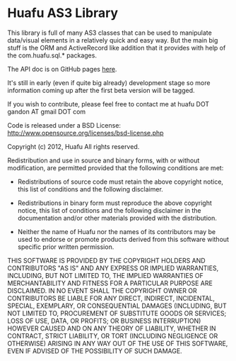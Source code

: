 Huafu AS3 Library
=============

This library is full of many AS3 classes that can be used to manipulate data/visual elements in a relatively quick and easy way.
But the main big stuff is the ORM and ActiveRecord like addition that it provides with help of the com.huafu.sql.* packages.

The API doc is on GitHub pages [here](http://huafu.github.com/as3-huafu-library/asdoc-output/).

It's still in early (even if quite big already) development stage so more information coming up after the first beta version will be tagged.

If you wish to contribute, please feel free to contact me at huafu DOT gandon AT gmail DOT com


Code is released under a BSD License:
http://www.opensource.org/licenses/bsd-license.php

Copyright (c) 2012, Huafu
All rights reserved.

Redistribution and use in source and binary forms, with or without 
modification, are permitted provided that the following conditions are
met:

* Redistributions of source code must retain the above copyright notice, 
  this list of conditions and the following disclaimer.

* Redistributions in binary form must reproduce the above copyright
  notice, this list of conditions and the following disclaimer in the 
  documentation and/or other materials provided with the distribution.

* Neither the name of Huafu nor the names of its  contributors may be
  used to endorse or promote products derived from  this software without
  specific prior written permission.

THIS SOFTWARE IS PROVIDED BY THE COPYRIGHT HOLDERS AND CONTRIBUTORS "AS
IS" AND ANY EXPRESS OR IMPLIED WARRANTIES, INCLUDING, BUT NOT LIMITED TO,
THE IMPLIED WARRANTIES OF MERCHANTABILITY AND FITNESS FOR A PARTICULAR
PURPOSE ARE DISCLAIMED. IN NO EVENT SHALL THE COPYRIGHT OWNER OR 
CONTRIBUTORS BE LIABLE FOR ANY DIRECT, INDIRECT, INCIDENTAL, SPECIAL,
EXEMPLARY, OR CONSEQUENTIAL DAMAGES (INCLUDING, BUT NOT LIMITED TO,
PROCUREMENT OF SUBSTITUTE GOODS OR SERVICES; LOSS OF USE, DATA, OR
PROFITS; OR BUSINESS INTERRUPTION) HOWEVER CAUSED AND ON ANY THEORY OF
LIABILITY, WHETHER IN CONTRACT, STRICT LIABILITY, OR TORT (INCLUDING
NEGLIGENCE OR OTHERWISE) ARISING IN ANY WAY OUT OF THE USE OF THIS
SOFTWARE, EVEN IF ADVISED OF THE POSSIBILITY OF SUCH DAMAGE.
